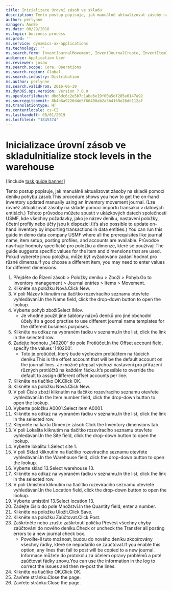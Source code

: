 ```yaml
---
title: Inicializace úrovní zásob ve skladu
description: Tento postup popisuje, jak manuálně aktualizovat zásoby na skladě pomocí deníku pohybu zásob.
author: perlynne
manager: AnnBe
ms.date: 08/29/2018
ms.topic: business-process
ms.prod: ''
ms.service: dynamics-ax-applications
ms.technology: ''
ms.search.form: InventJournalMovement, InventJournalCreate, InventItemIdLookupSimple, InventLocationIdLookup, WMSLocationIdLookup
audience: Application User
ms.reviewer: josaw
ms.search.scope: Core, Operations
ms.search.region: Global
ms.search.industry: Distribution
ms.author: perlynne
ms.search.validFrom: 2016-06-30
ms.dyn365.ops.version: Version 7.0.0
ms.openlocfilehash: dbd6dc6c2e5b7c1abe6e19f00a5df285e0147a92
ms.sourcegitcommit: 8b4b6a9226d4e5f66498ab2a5b4160e26dd112af
ms.translationtype: HT
ms.contentlocale: cs-CZ
ms.lasthandoff: 08/01/2019
ms.locfileid: "1845374"
---
```

# <a name="initialize-stock-levels-in-the-warehouse"></a><span data-ttu-id="bc714-103">Inicializace úrovní zásob ve skladu</span><span class="sxs-lookup"><span data-stu-id="bc714-103">Initialize stock levels in the warehouse</span></span>

[!include [task guide banner](../../includes/task-guide-banner.md)]

<span data-ttu-id="bc714-104">Tento postup popisuje, jak manuálně aktualizovat zásoby na skladě pomocí deníku pohybu zásob.</span><span class="sxs-lookup"><span data-stu-id="bc714-104">This procedure shows you how to get the on-hand inventory updated manually using an Inventory movement journal.</span></span> <span data-ttu-id="bc714-105">(Lze rovněž aktualizovat zásoby na skladě pomocí importu transakcí v datových entitách.) Tohoto průvodce můžete spustit v ukázkových datech společnosti USMF, kde všechny požadavky, jako je název deníku, nastavení položky, účetní profily nebo účty jsou k dispozici.</span><span class="sxs-lookup"><span data-stu-id="bc714-105">(It’s also possible to update on-hand inventory by importing transactions in data entities.) You can run this guide in demo data company USMF where all the prerequisites like journal name, item setup, posting profiles, and accounts are available.</span></span> <span data-ttu-id="bc714-106">Průvodce navrhuje hodnoty specifické pro položku a dimenze, které se používají.</span><span class="sxs-lookup"><span data-stu-id="bc714-106">The guide suggests specific values for the item and dimensions that are used.</span></span> <span data-ttu-id="bc714-107">Pokud vyberete jinou položku, může být vyžadováno zadání hodnot pro různé dimenze.</span><span class="sxs-lookup"><span data-stu-id="bc714-107">If you choose a different item, you may need to enter values for different dimensions.</span></span>

1. <span data-ttu-id="bc714-108">Přejděte do Řízení zásob > Položky deníku > Zboží > Pohyb.</span><span class="sxs-lookup"><span data-stu-id="bc714-108">Go to Inventory management > Journal entries > Items > Movement.</span></span>
2. <span data-ttu-id="bc714-109">Klikněte na položku Nová.</span><span class="sxs-lookup"><span data-stu-id="bc714-109">Click New.</span></span>
3. <span data-ttu-id="bc714-110">V poli Název kliknutím na tlačítko rozevíracího seznamu otevřete vyhledávání.</span><span class="sxs-lookup"><span data-stu-id="bc714-110">In the Name field, click the drop-down button to open the lookup.</span></span>
4. <span data-ttu-id="bc714-111">Vyberte pohyb zboží</span><span class="sxs-lookup"><span data-stu-id="bc714-111">Select IMov.</span></span>
    * <span data-ttu-id="bc714-112">Je vhodné použít jiné šablony názvů deníků pro jiné obchodní účely.</span><span class="sxs-lookup"><span data-stu-id="bc714-112">It’s a good practise to use different journal name templates for the different business purposes.</span></span>  
5. <span data-ttu-id="bc714-113">Klikněte na odkaz na vybraném řádku v seznamu.</span><span class="sxs-lookup"><span data-stu-id="bc714-113">In the list, click the link in the selected row.</span></span>
6. <span data-ttu-id="bc714-114">Zadejte hodnotu „140200“ do pole Protiúčet.</span><span class="sxs-lookup"><span data-stu-id="bc714-114">In the Offset account field, specify the values '140200'.</span></span>
    * <span data-ttu-id="bc714-115">Toto je protiúčet, který bude výchozím protiúčtem na řádcích deníku.</span><span class="sxs-lookup"><span data-stu-id="bc714-115">This is the offset account that will be the default account on the journal lines.</span></span> <span data-ttu-id="bc714-116">Je možné přepsat výchozí nastavení pro přiřazení různých protiúčtů na každém řádku.</span><span class="sxs-lookup"><span data-stu-id="bc714-116">It’s possible to override the default to assign different offset accounts per line.</span></span>  
7. <span data-ttu-id="bc714-117">Klikněte na tlačítko OK.</span><span class="sxs-lookup"><span data-stu-id="bc714-117">Click OK.</span></span>
8. <span data-ttu-id="bc714-118">Klikněte na položku Nová.</span><span class="sxs-lookup"><span data-stu-id="bc714-118">Click New.</span></span>
9. <span data-ttu-id="bc714-119">V poli Číslo zboží kliknutím na tlačítko rozevíracího seznamu otevřete vyhledávání.</span><span class="sxs-lookup"><span data-stu-id="bc714-119">In the Item number field, click the drop-down button to open the lookup.</span></span>
10. <span data-ttu-id="bc714-120">Vyberte položku A0001.</span><span class="sxs-lookup"><span data-stu-id="bc714-120">Select item A0001.</span></span>
11. <span data-ttu-id="bc714-121">Klikněte na odkaz na vybraném řádku v seznamu.</span><span class="sxs-lookup"><span data-stu-id="bc714-121">In the list, click the link in the selected row.</span></span>
12. <span data-ttu-id="bc714-122">Klepněte na kartu Dimenze zásob.</span><span class="sxs-lookup"><span data-stu-id="bc714-122">Click the Inventory dimensions tab.</span></span>
13. <span data-ttu-id="bc714-123">V poli Lokalita kliknutím na tlačítko rozevíracího seznamu otevřete vyhledávání.</span><span class="sxs-lookup"><span data-stu-id="bc714-123">In the Site field, click the drop-down button to open the lookup.</span></span>
14. <span data-ttu-id="bc714-124">Vyberte lokalitu 1.</span><span class="sxs-lookup"><span data-stu-id="bc714-124">Select site 1.</span></span>
15. <span data-ttu-id="bc714-125">V poli Sklad kliknutím na tlačítko rozevíracího seznamu otevřete vyhledávání.</span><span class="sxs-lookup"><span data-stu-id="bc714-125">In the Warehouse field, click the drop-down button to open the lookup.</span></span>
16. <span data-ttu-id="bc714-126">Vyberte sklad 13.</span><span class="sxs-lookup"><span data-stu-id="bc714-126">Select warehouse 13.</span></span>
17. <span data-ttu-id="bc714-127">Klikněte na odkaz na vybraném řádku v seznamu.</span><span class="sxs-lookup"><span data-stu-id="bc714-127">In the list, click the link in the selected row.</span></span>
18. <span data-ttu-id="bc714-128">V poli Umístění kliknutím na tlačítko rozevíracího seznamu otevřete vyhledávání.</span><span class="sxs-lookup"><span data-stu-id="bc714-128">In the Location field, click the drop-down button to open the lookup.</span></span>
19. <span data-ttu-id="bc714-129">Vyberte umístění 13.</span><span class="sxs-lookup"><span data-stu-id="bc714-129">Select location 13.</span></span>
20. <span data-ttu-id="bc714-130">Zadejte číslo do pole Množství.</span><span class="sxs-lookup"><span data-stu-id="bc714-130">In the Quantity field, enter a number.</span></span>
21. <span data-ttu-id="bc714-131">Klikněte na položku Uložit.</span><span class="sxs-lookup"><span data-stu-id="bc714-131">Click Save.</span></span>
22. <span data-ttu-id="bc714-132">Klikněte na položku Zaúčtovat.</span><span class="sxs-lookup"><span data-stu-id="bc714-132">Click Post.</span></span>
23. <span data-ttu-id="bc714-133">Zaškrtněte nebo zrušte zaškrtnutí políčka Převést všechny chyby zaúčtování do nového deníku.</span><span class="sxs-lookup"><span data-stu-id="bc714-133">Check or uncheck the Transfer all posting errors to a new journal check box.</span></span>
    * <span data-ttu-id="bc714-134">Povolíte-li tuto možnost, budou do nového deníku zkopírovány všechny řádky, které se nepodařilo se zaúčtovat.</span><span class="sxs-lookup"><span data-stu-id="bc714-134">If you enable this option, any lines that fail to post will be copied to a new journal.</span></span> <span data-ttu-id="bc714-135">Informace můžete do protokolu za účelem opravy problémů a poté zaúčtovat řádky znovu.</span><span class="sxs-lookup"><span data-stu-id="bc714-135">You can use the information in the log to correct the issues and then re-post the lines.</span></span>  
24. <span data-ttu-id="bc714-136">Klikněte na tlačítko OK.</span><span class="sxs-lookup"><span data-stu-id="bc714-136">Click OK.</span></span>
25. <span data-ttu-id="bc714-137">Zavřete stránku.</span><span class="sxs-lookup"><span data-stu-id="bc714-137">Close the page.</span></span>
26. <span data-ttu-id="bc714-138">Zavřete stránku.</span><span class="sxs-lookup"><span data-stu-id="bc714-138">Close the page.</span></span>

